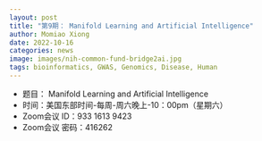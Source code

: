 ```yaml
---
layout: post
title: "第9期： Manifold Learning and Artificial Intelligence"
author: Momiao Xiong 
date: 2022-10-16
categories: news
image: images/nih-common-fund-bridge2ai.jpg
tags: bioinformatics, GWAS, Genomics, Disease, Human
---
```


- 题目： Manifold Learning and Artificial Intelligence
- 时间：美国东部时间-每周-周六晚上-10：00pm（星期六）
- Zoom会议 ID：933 1613 9423
- Zoom会议 密码：416262
